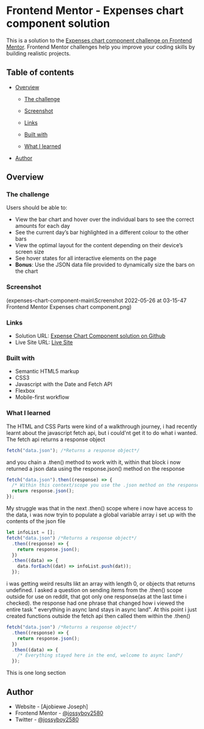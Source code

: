 # Frontend Mentor - Expenses chart component solution

This is a solution to the [Expenses chart component challenge on Frontend Mentor](https://www.frontendmentor.io/challenges/expenses-chart-component-e7yJBUdjwt). Frontend Mentor challenges help you improve your coding skills by building realistic projects.

## Table of contents

- [Overview](#overview)

  - [The challenge](#the-challenge)
  - [Screenshot](#screenshot)
  - [Links](#links)

  - [Built with](#built-with)
  - [What I learned](#what-i-learned)

- [Author](#author)

## Overview

### The challenge

Users should be able to:

- View the bar chart and hover over the individual bars to see the correct amounts for each day
- See the current day’s bar highlighted in a different colour to the other bars
- View the optimal layout for the content depending on their device’s screen size
- See hover states for all interactive elements on the page
- **Bonus**: Use the JSON data file provided to dynamically size the bars on the chart

### Screenshot

(expenses-chart-component-main\Screenshot 2022-05-26 at 03-15-47 Frontend Mentor Expenses chart component.png)

### Links

- Solution URL: [Expense Chart Component solution on Github](https://github.com/jossyboy2580/expenses-chart-component-main)
- Live Site URL: [Live Site](https://jossyboy2580.github.io/expenses-chart-component-main/)

### Built with

- Semantic HTML5 markup
- CSS3
- Javascript with the Date and Fetch API
- Flexbox
- Mobile-first workflow

### What I learned

The HTML and CSS Parts were kind of a walkthrough journey, i had recently learnt about the javascript fetch api, but i could'nt get it to do what i wanted.
The fetch api returns a response object

```js
fetch("data.json"); /*Returns a response object*/
```

and you chain a .then() method to work with it, within that block i now returned a json data using the response.json() method on the response

```js
fetch("data.json").then((response) => {
  /* Within this context/scope you use the .json method on the response object to get the data */
  return response.json();
});
```

My struggle was that in the next .then() scope where i now have access to the data, i was now tryin to populate a global variable array i set up with the contents of the json file

```js
let infoList = [];
fetch("data.json") /*Returns a response object*/
  .then((response) => {
    return response.json();
  })
  .then((data) => {
    data.forEach((dat) => infoList.push(dat));
  });
```

i was getting weird results likt an array with length 0, or objects that returns undefined.
I asked a question on sending items from the .then() scope outside for use on reddit, that got only one response(as at the last time i checked). the response had one phrase that changed how i viewed the entire task " everything in async land stays in async land".
At this point i just created functions outside the fetch api then called them within the .then()

```js
fetch("data.json") /*Returns a response object*/
  .then((response) => {
    return response.json();
  })
  .then((data) => {
    /* Everything stayed here in the end, welcome to async land*/
  });
```

This is one long section

## Author

- Website - [Ajobiewe Joseph]
- Frontend Mentor - [@jossyboy2580](https://www.frontendmentor.io/profile/jossyboy2580)
- Twitter - [@jossyboy2580](https://www.twitter.com/jossyboy2580)
